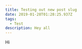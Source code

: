 ```yaml
---
title: Testing out new post slug
date: 2019-01-28T01:28:25.937Z
tags:
  - Test
description: Hey all
---
```

Hi
